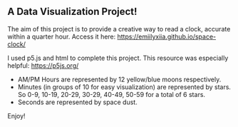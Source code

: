 ## A Data Visualization Project! ##
The aim of this project is to provide a creative way to read a clock, accurate within a quarter hour. 
Access it here: https://emiilyxiia.github.io/space-clock/

I used p5.js and html to complete this project. This resource was especially helpful: https://p5js.org/

- AM/PM Hours are represented by 12 yellow/blue moons respectively.
- Minutes (in groups of 10 for easy visualization) are represented by stars. So 0-9, 10-19, 20-29, 30-29, 40-49, 50-59 for a total of 6 stars.
- Seconds are represented by space dust.

Enjoy!
